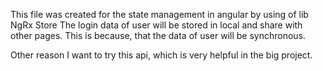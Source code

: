 This file was created for the state management in angular by using of lib NgRx Store
The login data of user will be stored in local and share with other pages. This is because, that the data of user
will be synchronous.

Other reason I want to try this api, which is very helpful in the big project.
